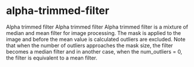 # alpha-trimmed-filter
Alpha trimmed filter
Alpha trimmed filter Alpha trimmed filter is a mixture of median and mean filter for image processing. 
The mask is applied to the image and before the mean value is calculated outliers are excluded. 
Note that when the number of outliers approaches the mask size, the filter becomes a median filter and in another case, 
when the num_outliers = 0, the filter is equivalent to a mean filter.
